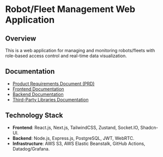 # Robot/Fleet Management Web Application

## Overview
This is a web application for managing and monitoring robots/fleets with role-based access control and real-time data visualization.

## Documentation
- [Product Requirements Document (PRD)](docs/prd.md)
- [Frontend Documentation](docs/frontend.md)
- [Backend Documentation](docs/backend.md)
- [Third-Party Libraries Documentation](docs/third-party-libraries.md)

## Technology Stack
- **Frontend**: React.js, Next.js, TailwindCSS, Zustand, Socket.IO, Shadcn-UI.
- **Backend**: Node.js, Express.js, PostgreSQL, JWT, WebRTC.
- **Infrastructure**: AWS S3, AWS Elastic Beanstalk, GitHub Actions, Datadog/Grafana.